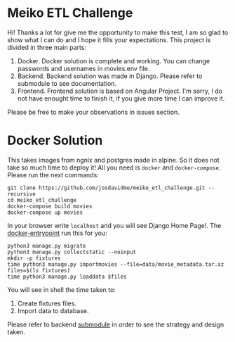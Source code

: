 # Meiko ETL Challenge

Hi! Thanks a lot for give me the opportunity to make this test, I am so glad to show what I can do and I hope it fills your expectations. This project is divided in three main parts:

1. Docker. Docker solution is complete and working. You can change passwords and usernames in movies.env file.
2. Backend. Backend solution was made in Django. Please refer to submodule to see documentation.
3. Frontend. Frontend solution is based on Angular Project. I'm sorry, I do not have enought time to finish it, if you give more time I can improve it. 

Please be free to make your observations in issues section. 


# Docker Solution

This takes images from ngnix and postgres made in alpine. So it does not take so much time to deploy it! All you need is `docker` and `docker-compose`. Please run the next commands:

```
git clone https://github.com/josdavidmo/meiko_etl_challenge.git --recursive
cd meiko_etl_challenge
docker-compose build movies
docker-compose up movies
```

In your browser write `localhost` and you will see Django Home Page!. The [docker-entrypoint](https://github.com/josdavidmo/meiko_etl_challenge/blob/master/movies/docker-entrypoint.sh) run this for you:

```
python3 manage.py migrate
python3 manage.py collectstatic --noinput
mkdir -p fixtures
time python3 manage.py importmovies --file=data/movie_metadata.tar.xz
files=$(ls fixtures)
time python3 manage.py loaddata $files
```

You will see in shell the time taken to:
1. Create fixtures files.
2. Import data to database.

Please refer to backend [submodule](https://github.com/josdavidmo/meiko_etl_challenge_back) in order to see the strategy and design taken.






